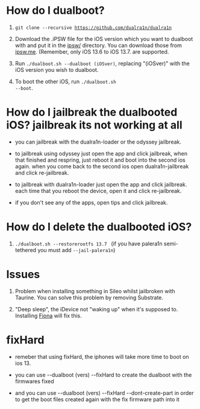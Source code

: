 # How do I dualboot?

1. <code>git clone --recursive https://github.com/dualra1n/dualra1n</code>

2. Download the .iPSW file for the iOS version which you want to dualboot with and put it in the [ipsw/](https://github.com/dualra1n/dualra1n/tree/main/ipsw) directory. You can download those from [ipsw.me](https://ipsw.me). (Remember, only iOS 13.6 to iOS 13.7. are supported.

3. Run `./dualboot.sh --dualboot (iOSver)`, replacing "(iOSver)" with the iOS version you wish to dualboot.

4. To boot the other iOS, run <code>./dualboot.sh --boot</code>.

# How do I jailbreak the dualbooted iOS? jailbreak its not working at all

-   you can jailbreak with the dualra1n-loader or the odyssey jailbreak.

- to jailbreak using odyssey just open the app and click jailbreak, when that finished and respring, just reboot it and boot into the second ios again. when you come back to the second ios open dualra1n-jailbreak and click re-jailbreak.

- to jailbreak with dualra1n-loader just open the app and click jailbreak. each time that you reboot the device, open it and click re-jailbreak.

-   if you don't see any of the apps, open tips and click jailbreak.


# How do I delete the dualbooted iOS?

1. <code>./dualboot.sh --restorerootfs 13.7 </code> (if you have palera1n semi-tethered you must add <code>--jail-palera1n</code>)

# Issues 

1. Problem when installing something in Sileo whilst jailbroken with Taurine. You can solve this problem by removing Substrate.


2. "Deep sleep", the iDevice not "waking up" when it's supposed to. Installing [Fiona](https://www.ios-repo-updates.com/repository/julioverne-s-repo/package/com.julioverne.fiona/) will fix this.


# fixHard

- remeber that using fixHard, the iphones will take more time to boot on ios 13.

- you can use --dualboot (vers) --fixHard to create the dualboot with the firmwares fixed 

- and you can use --dualboot (vers) --fixHard --dont-create-part in order to get the boot files created again with the fix firmware path into it 